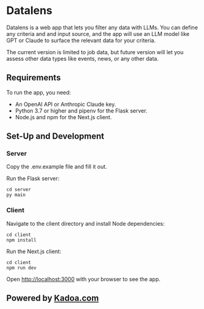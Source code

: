 # Datalens

Datalens is a web app that lets you filter any data with LLMs. 
You can define any criteria and and input source, and the app will use an LLM model like GPT or Claude to surface the relevant data for your criteria.

The current version is limited to job data, but future version will let you assess other data types like events, news, or any other data.

## Requirements

To run the app, you need:

- An OpenAI API or Anthropic Claude key.
- Python 3.7 or higher and pipenv for the Flask server.
- Node.js and npm for the Next.js client.

## Set-Up and Development

### Server

Copy the .env.example file and fill it out.

Run the Flask server:

```
cd server
py main
```

### Client

Navigate to the client directory and install Node dependencies:

```
cd client
npm install
```

Run the Next.js client:

```
cd client
npm run dev
```

Open [http://localhost:3000](http://localhost:3000) with your browser to see the app.

## Powered by [Kadoa.com](https://kadoa.com)

